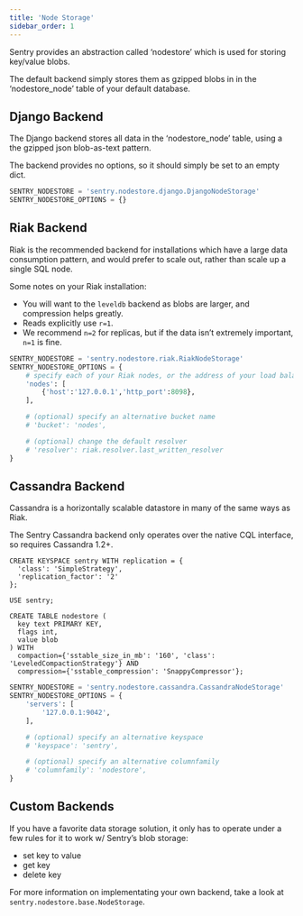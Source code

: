 ```yaml
---
title: 'Node Storage'
sidebar_order: 1
---
```


Sentry provides an abstraction called ‘nodestore’ which is used for storing key/value blobs.

The default backend simply stores them as gzipped blobs in in the ‘nodestore_node’ table of your default database.

## Django Backend

The Django backend stores all data in the ‘nodestore_node’ table, using a the gzipped json blob-as-text pattern.

The backend provides no options, so it should simply be set to an empty dict.

```python
SENTRY_NODESTORE = 'sentry.nodestore.django.DjangoNodeStorage'
SENTRY_NODESTORE_OPTIONS = {}
```

## Riak Backend

Riak is the recommended backend for installations which have a large data consumption pattern, and would prefer to scale out, rather than scale up a single SQL node.

Some notes on your Riak installation:

-   You will want to the `leveldb` backend as blobs are larger, and compression helps greatly.
-   Reads explicitly use `r=1`.
-   We recommend `n=2` for replicas, but if the data isn’t extremely important, `n=1` is fine.

```python
SENTRY_NODESTORE = 'sentry.nodestore.riak.RiakNodeStorage'
SENTRY_NODESTORE_OPTIONS = {
    # specify each of your Riak nodes, or the address of your load balancer
    'nodes': [
        {'host':'127.0.0.1','http_port':8098},
    ],

    # (optional) specify an alternative bucket name
    # 'bucket': 'nodes',

    # (optional) change the default resolver
    # 'resolver': riak.resolver.last_written_resolver
}
```

## Cassandra Backend

Cassandra is a horizontally scalable datastore in many of the same ways as Riak.

The Sentry Cassandra backend only operates over the native CQL interface, so requires Cassandra 1.2+.

```
CREATE KEYSPACE sentry WITH replication = {
  'class': 'SimpleStrategy',
  'replication_factor': '2'
};

USE sentry;

CREATE TABLE nodestore (
  key text PRIMARY KEY,
  flags int,
  value blob
) WITH
  compaction={'sstable_size_in_mb': '160', 'class': 'LeveledCompactionStrategy'} AND
  compression={'sstable_compression': 'SnappyCompressor'};
```

```python
SENTRY_NODESTORE = 'sentry.nodestore.cassandra.CassandraNodeStorage'
SENTRY_NODESTORE_OPTIONS = {
    'servers': [
        '127.0.0.1:9042',
    ],

    # (optional) specify an alternative keyspace
    # 'keyspace': 'sentry',

    # (optional) specify an alternative columnfamily
    # 'columnfamily': 'nodestore',
}
```

## Custom Backends

If you have a favorite data storage solution, it only has to operate under a few rules for it to work w/ Sentry’s blob storage:

-   set key to value
-   get key
-   delete key

For more information on implementating your own backend, take a look at `sentry.nodestore.base.NodeStorage`.
